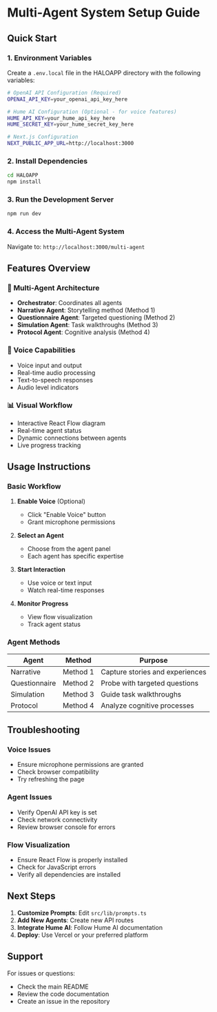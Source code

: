 # Multi-Agent System Setup Guide

## Quick Start

### 1. Environment Variables

Create a `.env.local` file in the HALOAPP directory with the following variables:

```bash
# OpenAI API Configuration (Required)
OPENAI_API_KEY=your_openai_api_key_here

# Hume AI Configuration (Optional - for voice features)
HUME_API_KEY=your_hume_api_key_here
HUME_SECRET_KEY=your_hume_secret_key_here

# Next.js Configuration
NEXT_PUBLIC_APP_URL=http://localhost:3000
```

### 2. Install Dependencies

```bash
cd HALOAPP
npm install
```

### 3. Run the Development Server

```bash
npm run dev
```

### 4. Access the Multi-Agent System

Navigate to: `http://localhost:3000/multi-agent`

## Features Overview

### 🎯 Multi-Agent Architecture
- **Orchestrator**: Coordinates all agents
- **Narrative Agent**: Storytelling method (Method 1)
- **Questionnaire Agent**: Targeted questioning (Method 2)
- **Simulation Agent**: Task walkthroughs (Method 3)
- **Protocol Agent**: Cognitive analysis (Method 4)

### 🎤 Voice Capabilities
- Voice input and output
- Real-time audio processing
- Text-to-speech responses
- Audio level indicators

### 📊 Visual Workflow
- Interactive React Flow diagram
- Real-time agent status
- Dynamic connections between agents
- Live progress tracking

## Usage Instructions

### Basic Workflow

1. **Enable Voice** (Optional)
   - Click "Enable Voice" button
   - Grant microphone permissions

2. **Select an Agent**
   - Choose from the agent panel
   - Each agent has specific expertise

3. **Start Interaction**
   - Use voice or text input
   - Watch real-time responses

4. **Monitor Progress**
   - View flow visualization
   - Track agent status

### Agent Methods

| Agent | Method | Purpose |
|-------|--------|---------|
| Narrative | Method 1 | Capture stories and experiences |
| Questionnaire | Method 2 | Probe with targeted questions |
| Simulation | Method 3 | Guide task walkthroughs |
| Protocol | Method 4 | Analyze cognitive processes |

## Troubleshooting

### Voice Issues
- Ensure microphone permissions are granted
- Check browser compatibility
- Try refreshing the page

### Agent Issues
- Verify OpenAI API key is set
- Check network connectivity
- Review browser console for errors

### Flow Visualization
- Ensure React Flow is properly installed
- Check for JavaScript errors
- Verify all dependencies are installed

## Next Steps

1. **Customize Prompts**: Edit `src/lib/prompts.ts`
2. **Add New Agents**: Create new API routes
3. **Integrate Hume AI**: Follow Hume AI documentation
4. **Deploy**: Use Vercel or your preferred platform

## Support

For issues or questions:
- Check the main README
- Review the code documentation
- Create an issue in the repository 